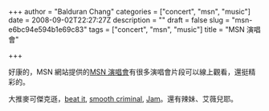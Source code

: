 +++
author = "Balduran Chang"
categories = ["concert", "msn", "music"]
date = 2008-09-02T22:27:27Z
description = ""
draft = false
slug = "msn-e6bc94e594b1e69c83"
tags = ["concert", "msn", "music"]
title = "MSN 演唱會"

+++


好康的，MSN 網站提供的[MSN 演唱會](http://music.msn.com.tw/concert_index.asp)有很多演唱會片段可以線上觀看，還挺精彩的。

大推麥可傑克遜，[beat it](http://music.msn.com.tw/concert_video.asp?vsid=67&id=1725), [smooth criminal](http://music.msn.com.tw/concert_video.asp?vsid=67&id=1717), [Jam](http://music.msn.com.tw/concert_video.asp?vsid=67&id=1713)。還有辣妹、艾薇兒耶。

